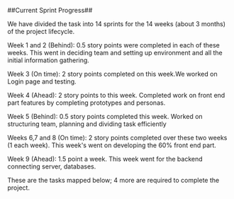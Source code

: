 ##Current Sprint Progress##

We have divided the task into 14 sprints for the 14 weeks (about 3 months) of the project lifecycle.  

Week 1 and 2 (Behind): 0.5 story points were completed in each of these weeks. This went in deciding team and setting up environment and all the initial information gathering. 

Week 3 (On time): 2 story points completed on this week.We worked on Login page and testing. 

Week 4 (Ahead): 2 story points to this week. Completed work on front end part features  by completing prototypes and personas. 

Week 5 (Behind): 0.5 story points completed this week. Worked on structuring team, planning and dividing task efficiently  

Weeks 6,7 and 8 (On time): 2 story points completed over these two weeks (1 each week). This week's went on developing the 60% front end part. 

 Week 9 (Ahead): 1.5 point a week. This week went for the backend connecting server, databases. 

These are the tasks mapped below; 4 more are required to complete the project. 